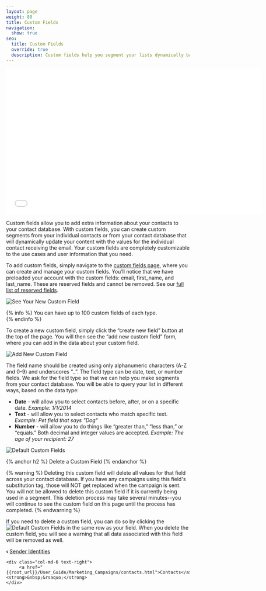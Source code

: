 ```yaml
---
layout: page
weight: 80
title: Custom Fields
navigation:
  show: true
seo:
  title: Custom Fields
  override: true
  description: Custom fields help you segment your lists dynamically based on your user information.
---
```


<iframe src="//player.vimeo.com/video/120709155" width="700" height="400" frameborder="0" webkitallowfullscreen mozallowfullscreen allowfullscreen></iframe>

Custom fields allow you to add extra information about your contacts to your contact database. With custom fields, you can create custom segments from your individual contacts or from your contact database that will dynamically update your content with the values for the individual contact receiving the email. Your custom fields are completely customizable to the use cases and user information that you need.

To add custom fields, simply navigate to the [custom fields page]({{site.marketing_campaigns_url}}/custom_fields), where you can create and manage your custom fields. You’ll notice that we have preloaded your account with the custom fields: email, first_name, and last_name. These are reserved fields and cannot be removed. See our [full list of reserved fields](https://support.sendgrid.com/hc/en-us/articles/206923947).

![]({{root_url}}/images/custom_fields_3.png "See Your New Custom Field")

{% info %}
You can have up to 100 custom fields of each type.  
{% endinfo %}

To create a new custom field, simply click the “create new field” button at the top of the page. You will then see the “add new custom field” form, where you can add in the data about your custom field.

![]({{root_url}}/images/custom_fields_2.png "Add New Custom Field")

The field name should be created using only alphanumeric characters (A-Z and 0-9) and underscores “_”.  The field type can
be date, text, or number fields. We ask for the field type so that we can help you make segments from your contact
database. You will be able to query your list in different ways, based on the data type:

* **Date** - will allow you to select contacts before, after, or on a specific date. *Example: 1/1/2014*
* **Text** - will allow you to select contacts who match specific text. *Example: Pet field that says "Dog"*
* **Number** - will allow you to do things like “greater than,” “less than,” or “equals.” Both decimal and integer values are accepted. *Example: The age of your recipient: 27*

![]({{root_url}}/images/custom_fields_1.png "Default Custom Fields")

{% anchor h2 %}
Delete a Custom Field
{% endanchor %}

{% warning %}
Deleting this custom field will delete all values for that field across your contact database. If you have any campaigns using this field's substitution tag, those will NOT get replaced when the campaign is sent. You will not be allowed to delete this custom field if it is currently being used in a segment. This deletion process may take several minutes--you will continue to see the custom field on this page until the process has completed.
{% endwarning %}

If you need to delete a custom field, you can do so by clicking the ![]({{root_url}}/images/terms_5.png "Default Custom Fields") in
the same row as your field. When you delete the custom field, you will see a warning that all data associated with this field will be removed as well.

<div class="row">
    <div class="col-md-6 text-left">
        <strong>&lsaquo;&nbsp;</strong><a href="{{root_url}}/User_Guide/Marketing_Campaigns/senders.html">Sender Identities</a>
    </div>

    <div class="col-md-6 text-right">
         <a href="{{root_url}}/User_Guide/Marketing_Campaigns/contacts.html">Contacts</a><strong>&nbsp;&rsaquo;</strong>
    </div>
</div>
